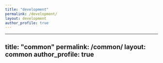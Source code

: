```yaml
---
title: "development"
permalink: /development/
layout: development
author_profile: true
---
```

---
title: "common"
permalink: /common/
layout: common
author_profile: true
---